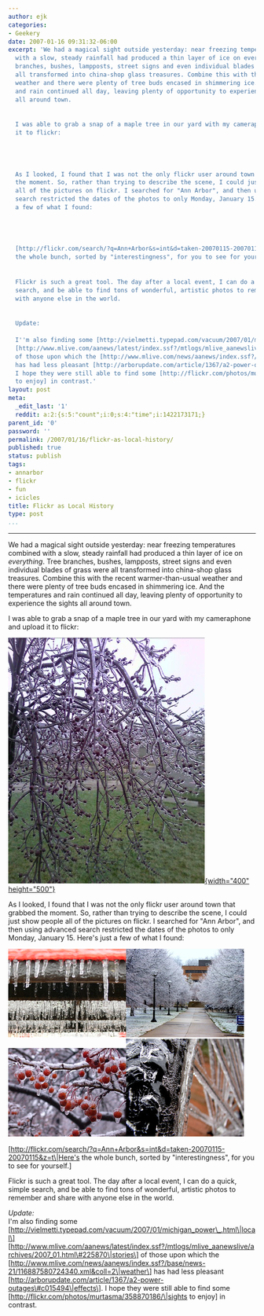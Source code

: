 ```yaml
---
author: ejk
categories:
- Geekery
date: 2007-01-16 09:31:32-06:00
excerpt: 'We had a magical sight outside yesterday: near freezing temperatures combined
  with a slow, steady rainfall had produced a thin layer of ice on everything. Tree
  branches, bushes, lampposts, street signs and even individual blades of grass were
  all transformed into china-shop glass treasures. Combine this with the recent warmer-than-usual
  weather and there were plenty of tree buds encased in shimmering ice. And the temperatures
  and rain continued all day, leaving plenty of opportunity to experience the sights
  all around town.


  I was able to grab a snap of a maple tree in our yard with my cameraphone and upload
  it to flickr:




  As I looked, I found that I was not the only flickr user around town that grabbed
  the moment. So, rather than trying to describe the scene, I could just show people
  all of the pictures on flickr. I searched for "Ann Arbor", and then using advanced
  search restricted the dates of the photos to only Monday, January 15. Here''s just
  a few of what I found:




  [http://flickr.com/search/?q=Ann+Arbor&s=int&d=taken-20070115-20070115&z=t|Here''s
  the whole bunch, sorted by "interestingness", for you to see for yourself.]


  Flickr is such a great tool. The day after a local event, I can do a quick, simple
  search, and be able to find tons of wonderful, artistic photos to remember and share
  with anyone else in the world.


  Update:

  I''m also finding some [http://vielmetti.typepad.com/vacuum/2007/01/michigan_power_.html|local]
  [http://www.mlive.com/aanews/latest/index.ssf?/mtlogs/mlive_aanewslive/archives/2007_01.html#225870|stories]
  of those upon which the [http://www.mlive.com/news/aanews/index.ssf?/base/news-21/116887580724340.xml&coll=2|weather]
  has had less pleasant [http://arborupdate.com/article/1367/a2-power-outages#c015494|effects].
  I hope they were still able to find some [http://flickr.com/photos/murtasma/358870186/|sights
  to enjoy] in contrast.'
layout: post
meta:
  _edit_last: '1'
  reddit: a:2:{s:5:"count";i:0;s:4:"time";i:1422173171;}
parent_id: '0'
password: ''
permalink: /2007/01/16/flickr-as-local-history/
published: true
status: publish
tags:
- annarbor
- flickr
- fun
- icicles
title: Flickr as Local History
type: post
...
```

---

We had a magical sight outside yesterday: near freezing temperatures combined with a slow, steady rainfall had produced a thin layer of ice on *everything*. Tree branches, bushes, lampposts, street signs and even individual blades of grass were all transformed into china-shop glass treasures. Combine this with the recent warmer-than-usual weather and there were plenty of tree buds encased in shimmering ice. And the temperatures and rain continued all day, leaving plenty of opportunity to experience the sights all around town.

I was able to grab a snap of a maple tree in our yard with my cameraphone and upload it to flickr:

[![Iced Buds](/assets/2007/01/358519227_d382bb6ff8.jpg){width="400" height="500"}](http://www.flickr.com/photos/ejk/358519227/ "Photo Sharing")

As I looked, I found that I was not the only flickr user around town that grabbed the moment. So, rather than trying to describe the scene, I could just show people all of the pictures on flickr. I searched for "Ann Arbor", and then using advanced search restricted the dates of the photos to only Monday, January 15. Here's just a few of what I found:

[![](/assets/2007/01/358492392_612380f69f_m.jpg)](http://flickr.com/photos/anikarenina/358492392/)[![](/assets/2007/01/358725997_8c9db375ef_m.jpg)](http://flickr.com/photos/mbietz/358725997/)[![](/assets/2007/01/358982155_4eafc98415_m.jpg)](http://flickr.com/photos/mfobrien/358982155/)[![](/assets/2007/01/358612819_ba9d4e2181_m.jpg)](http://flickr.com/photos/bostonfaninmichigan/358612819/)

\[http://flickr.com/search/?q=Ann+Arbor&s=int&d=taken-20070115-20070115&z=t\|Here's the whole bunch, sorted by "interestingness", for you to see for yourself.\]

Flickr is such a great tool. The day after a local event, I can do a quick, simple search, and be able to find tons of wonderful, artistic photos to remember and share with anyone else in the world.

*Update:*\
I'm also finding some \[http://vielmetti.typepad.com/vacuum/2007/01/michigan_power\_.html\|local\] \[http://www.mlive.com/aanews/latest/index.ssf?/mtlogs/mlive_aanewslive/archives/2007_01.html\#225870\|stories\] of those upon which the \[http://www.mlive.com/news/aanews/index.ssf?/base/news-21/116887580724340.xml&coll=2\|weather\] has had less pleasant \[http://arborupdate.com/article/1367/a2-power-outages\#c015494\|effects\]. I hope they were still able to find some \[http://flickr.com/photos/murtasma/358870186/\|sights to enjoy\] in contrast.
